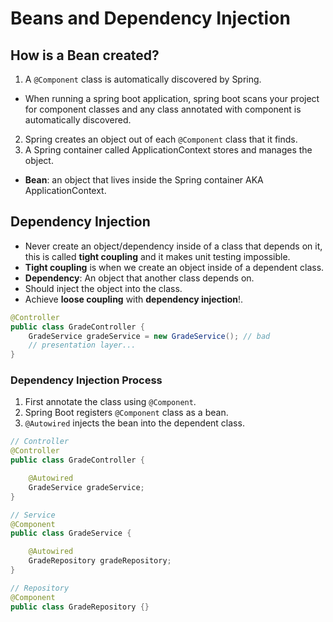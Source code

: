 # Beans and Dependency Injection

## How is a Bean created?

1. A `@Component` class is automatically discovered by Spring.

- When running a spring boot application, spring boot scans your project for component classes and any class annotated with component is automatically discovered.

2. Spring creates an object out of each `@Component` class that it finds.
3. A Spring container called ApplicationContext stores and manages the object.

- **Bean**: an object that lives inside the Spring container AKA ApplicationContext.

## Dependency Injection

- Never create an object/dependency inside of a class that depends on it, this is called **tight coupling** and it makes unit testing impossible.
- **Tight coupling** is when we create an object inside of a dependent class.
- **Dependency**: An object that another class depends on.
- Should inject the object into the class.
- Achieve **loose coupling** with **dependency injection**!.

```java
@Controller
public class GradeController {
    GradeService gradeService = new GradeService(); // bad
    // presentation layer...
}
```

### Dependency Injection Process

1. First annotate the class using `@Component`.
2. Spring Boot registers `@Component` class as a bean.
3. `@Autowired` injects the bean into the dependent class.

```java
// Controller
@Controller
public class GradeController {

    @Autowired
    GradeService gradeService;
}

// Service
@Component
public class GradeService {

    @Autowired
    GradeRepository gradeRepository;
}

// Repository
@Component
public class GradeRepository {}
```

